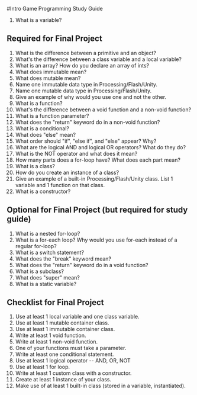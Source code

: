 #Intro Game Programming Study Guide


1. What is a variable?



## Required for Final Project
1. What is the difference between a primitive and an object?
1. What's the difference between a class variable and a local variable?
1. What is an array? How do you declare an array of ints?
1. What does immutable mean? 
1. What does mutable mean?
1. Name one immutable data type in Processing/Flash/Unity.
1. Name one mutable data type in Processing/Flash/Unity.
1. Give an example of why would you use one and not the other.
1. What is a function?
1. What's the difference between a void function and a non-void function?
1. What is a function parameter?
1. What does the "return" keyword do in a non-void function?
1. What is a conditional?
1. What does "else" mean?
1. What order should "if", "else if", and "else" appear? Why?
1. What are the logical AND and logical OR operators? What do they do?
1. What is the NOT operator and what does it mean?
1. How many parts does a for-loop have? What does each part mean?
1. What is a class?
1. How do you create an instance of a class?
1. Give an example of a built-in Processing/Flash/Unity class. List 1 variable and 1 function on that class.
1. What is a constructor?

## Optional for Final Project (but required for study guide)
1. What is a nested for-loop?
1. What is a for-each loop? Why would you use for-each instead of a regular for-loop?
1. What is a switch statement?
1. What does the "break" keyword mean?
1. What does the "return" keyword do in a void function? 
1. What is a subclass? 
1. What does "super" mean?
1. What is a static variable?



## Checklist for Final Project
1. Use at least 1 local variable and one class variable.
1. Use at least 1 mutable container class.
1. Use at least 1 immutable container class.
1. Write at least 1 void function.
1. Write at least 1 non-void function.
1. One of your functions must take a parameter.
1. Write at least one conditional statement.
1. Use at least 1 logical operator -- AND, OR, NOT
1. Use at least 1 for loop.
1. Write at least 1 custom class with a constructor.
1. Create at least 1 instance of your class.
1. Make use of at least 1 built-in class (stored in a variable, instantiated).


